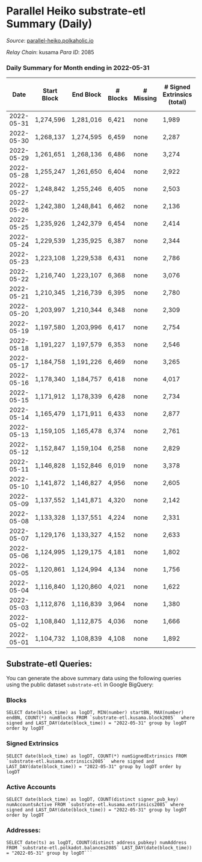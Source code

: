 # Parallel Heiko substrate-etl Summary (Daily)

_Source_: [parallel-heiko.polkaholic.io](https://parallel-heiko.polkaholic.io)

*Relay Chain*: kusama
*Para ID*: 2085



### Daily Summary for Month ending in 2022-05-31


| Date | Start Block | End Block | # Blocks | # Missing | # Signed Extrinsics (total) | # Active Accounts | # Addresses with Balances | # Events | # Transfers | # XCM Transfers In | # XCM Transfers Out |
| ---- | ----------- | --------- | -------- | --------- | --------------------------- | ----------------- | ------------------------- | -------- | ----------- | ------------------ | ------------------- |
| 2022-05-31 | 1,274,596 | 1,281,016 | 6,421 | none | 1,989 | 145 | 12,323 | 27,604 | 4,910 ($91,648.80) | 25 ($67,379.63) | 22 ($20,273.55) |
| 2022-05-30 | 1,268,137 | 1,274,595 | 6,459 | none | 2,287 | 148 | 12,315 | 28,915 | 4,886 ($99,118.74) | 23 ($5,626.86) | 23 ($36,618.65) |
| 2022-05-29 | 1,261,651 | 1,268,136 | 6,486 | none | 3,274 | 141 | 12,309 | 33,071 | 5,075 ($1,846,156) | 39 ($28,641.46) | 19 ($47,096.32) |
| 2022-05-28 | 1,255,247 | 1,261,650 | 6,404 | none | 2,922 | 119 | 12,294 | 30,892 | 4,559 ($644,512) | 13 ($3,874.83) | 6 ($6,014.21) |
| 2022-05-27 | 1,248,842 | 1,255,246 | 6,405 | none | 2,503 | 133 | 12,290 | 30,118 | 5,172 ($63,366.97) | 27 ($33,126.89) | 15 ($9,853.42) |
| 2022-05-26 | 1,242,380 | 1,248,841 | 6,462 | none | 2,136 | 137 | 12,285 | 27,838 | 4,563 ($36,829.04) | 20 ($15,657.10) | 9 ($29,660.33) |
| 2022-05-25 | 1,235,926 | 1,242,379 | 6,454 | none | 2,414 | 148 | 12,277 | 29,202 | 4,743 ($64,472.83) | 30 ($19,415.83) | 16 ($14,124.57) |
| 2022-05-24 | 1,229,539 | 1,235,925 | 6,387 | none | 2,344 | 171 | 12,260 | 30,610 | 5,837 ($366,292) | 53 ($67,264.79) | 16 ($29,531.32) |
| 2022-05-23 | 1,223,108 | 1,229,538 | 6,431 | none | 2,786 | 174 | 12,229 | 32,398 | 5,687 ($184,530) | 46 ($113,834) | 20 ($69,041.45) |
| 2022-05-22 | 1,216,740 | 1,223,107 | 6,368 | none | 3,076 | 159 | 12,204 | 33,355 | 5,818 ($11,379,763) | 29 ($61,650.48) | 18 ($28,100.21) |
| 2022-05-21 | 1,210,345 | 1,216,739 | 6,395 | none | 2,780 | 152 | 12,195 | 31,230 | 5,288 ($3,699,553) | 30 ($47,064.57) | 17 ($36,523.67) |
| 2022-05-20 | 1,203,997 | 1,210,344 | 6,348 | none | 2,309 | 211 | 12,189 | 30,945 | 6,188 ($299,806) | 34 ($53,741.51) | 23 ($7,056.58) |
| 2022-05-19 | 1,197,580 | 1,203,996 | 6,417 | none | 2,754 | 184 | 12,174 | 32,700 | 6,003 ($86,399.05) | 43 ($26,664.05) | 22 ($4,150.86) |
| 2022-05-18 | 1,191,227 | 1,197,579 | 6,353 | none | 2,546 | 178 | 12,152 | 31,881 | 6,079 ($205,492) | 46 ($115,538) | 32 ($55,928.90) |
| 2022-05-17 | 1,184,758 | 1,191,226 | 6,469 | none | 3,265 | 235 | 12,119 | 36,618 | 6,685 ($213,441) | 90 ($239,663) | 20 ($10,381.16) |
| 2022-05-16 | 1,178,340 | 1,184,757 | 6,418 | none | 4,017 | 266 | 12,079 | 42,396 | 7,669 ($3,584,233) | 180 ($1,788,234) | 38 ($240,175) |
| 2022-05-15 | 1,171,912 | 1,178,339 | 6,428 | none | 2,734 | 158 | 12,005 | 31,025 | 5,222 ($335,697) | 55 ($42,930.02) | 14 ($2,971.67) |
| 2022-05-14 | 1,165,479 | 1,171,911 | 6,433 | none | 2,877 | 111 | 11,989 | 29,825 | 3,900 ($31,307.90) | 26 ($10,411.81) | 7 ($4,136.88) |
| 2022-05-13 | 1,159,105 | 1,165,478 | 6,374 | none | 2,761 | 107 | 11,983 | 29,278 | 4,180 ($67,569.87) | 16 ($3,273.10) | 12 ($52,696.35) |
| 2022-05-12 | 1,152,847 | 1,159,104 | 6,258 | none | 2,829 | 116 | 11,979 | 29,638 | 4,203 ($25,460.44) | 27 ($6,680.10) | 14 ($25,619.58) |
| 2022-05-11 | 1,146,828 | 1,152,846 | 6,019 | none | 3,378 | 151 | 11,974 | 33,020 | 5,271 ($687,394) | 28 ($15,292.12) | 17 ($14,863.35) |
| 2022-05-10 | 1,141,872 | 1,146,827 | 4,956 | none | 2,605 | 161 | 11,967 | 27,350 | 4,790 ($108,797) | 41 ($39,523.09) | 24 ($443,640) |
| 2022-05-09 | 1,137,552 | 1,141,871 | 4,320 | none | 2,142 | 160 | 11,949 | 23,427 | 4,305 ($795,016) | 30 ($137,992) | 17 ($4,578.38) |
| 2022-05-08 | 1,133,328 | 1,137,551 | 4,224 | none | 2,331 | 206 | 11,939 | 24,491 | 4,468 ($55,009.06) | 41 ($22,533.16) | 22 ($6,611.17) |
| 2022-05-07 | 1,129,176 | 1,133,327 | 4,152 | none | 2,633 | 186 | 11,926 | 25,275 | 4,379 ($284,666) | 33 ($269,909) | 21 ($6,683.16) |
| 2022-05-06 | 1,124,995 | 1,129,175 | 4,181 | none | 1,802 | 191 | 11,915 | 22,550 | 4,414 ($109,431) | 50 ($111,095) | 33 ($48,419.43) |
| 2022-05-05 | 1,120,861 | 1,124,994 | 4,134 | none | 1,756 | 191 | 11,901 | 22,175 | 4,450 ($312,810) | 43 ($209,219) | 16 ($83,307.14) |
| 2022-05-04 | 1,116,840 | 1,120,860 | 4,021 | none | 1,622 | 156 | 11,888 | 20,030 | 3,839 ($52,057.76) | 14 ($29,820.84) | 14 ($6,386.89) |
| 2022-05-03 | 1,112,876 | 1,116,839 | 3,964 | none | 1,380 | 130 | 11,881 | 18,250 | 3,530 ($41,780.84) | 14 ($11,915.95) | 3 ($554.63) |
| 2022-05-02 | 1,108,840 | 1,112,875 | 4,036 | none | 1,666 | 147 | 11,871 | 20,142 | 3,869 ($179,786) | 20 ($28,698.01) | 7 ($6,925.41) |
| 2022-05-01 | 1,104,732 | 1,108,839 | 4,108 | none | 1,892 | 116 | 11,862 | 20,319 | 3,226 ($34,906.87) | 29 ($121,536) | 8 ($27,664.38) |

## Substrate-etl Queries:
You can generate the above summary data using the following queries using the public dataset `substrate-etl` in Google BigQuery:


### Blocks
```
SELECT date(block_time) as logDT, MIN(number) startBN, MAX(number) endBN, COUNT(*) numBlocks FROM `substrate-etl.kusama.block2085`  where signed and LAST_DAY(date(block_time)) = "2022-05-31" group by logDT order by logDT
```


### Signed Extrinsics
```
SELECT date(block_time) as logDT, COUNT(*) numSignedExtrinsics FROM `substrate-etl.kusama.extrinsics2085`  where signed and LAST_DAY(date(block_time)) = "2022-05-31" group by logDT order by logDT
```


### Active Accounts
```
SELECT date(block_time) as logDT, COUNT(distinct signer_pub_key) numAccountsActive FROM `substrate-etl.kusama.extrinsics2085` where signed and LAST_DAY(date(block_time)) = "2022-05-31" group by logDT order by logDT
```


### Addresses:
```
SELECT date(ts) as logDT, COUNT(distinct address_pubkey) numAddress FROM `substrate-etl.polkadot.balances2085` LAST_DAY(date(block_time)) = "2022-05-31" group by logDT```

